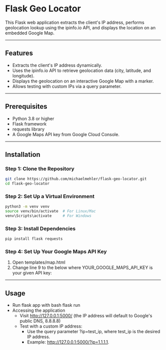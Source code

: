 # Flask Geo Locator

This Flask web application extracts the client's IP address, performs geolocation lookup using the ipinfo.io API, and displays the location on an embedded Google Map.

---

## Features
- Extracts the client's IP address dynamically.
- Uses the ipinfo.io API to retrieve geolocation data (city, latitude, and longitude).
- Displays the geolocation on an interactive Google Map with a marker.
- Allows testing with custom IPs via a query parameter.

---

## Prerequisites
- Python 3.8 or higher
- Flask framework
- requests library
- A Google Maps API key from Google Cloud Console.

---

## Installation

### Step 1: Clone the Repository
```bash
git clone https://github.com/michaelmehler/flask-geo-locator.git
cd flask-geo-locator
```

### Step 2: Set Up a Virtual Environment 
```bash
python3 -m venv venv
source venv/bin/activate  # For Linux/Mac
venv\Scripts\activate     # For Windows
```

### Step 3: Install Dependencies
```bash
pip install flask requests
```

### Step 4: Set Up Your Google Maps API Key
1. Open templates/map.html
2. Change line 9 to the below where YOUR_GOOGLE_MAPS_API_KEY is your given API key:
<script src="https://maps.googleapis.com/maps/api/js?key=YOUR_GOOGLE_MAPS_API_KEY"></script>

---

## Usage 
- Run flask app with bash flask run
- Accessing the application
  - Visit http://127.0.0.1:5000/ (the IP address will default to Google's public DNS, 8.8.8.8) 
  - Test with a custom IP address:
    - Use the query parameter ?ip=test_ip, where test_ip is the desired IP address.
    - Example: http://127.0.0.1:5000/?ip=1.1.1.1.
 
